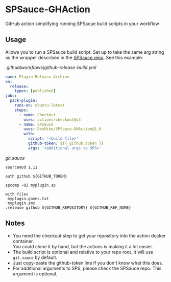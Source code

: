 # SPSauce-GHAction
GitHub action simplifying running SPSacue build scripts in your workflow

## Usage
Allows you to run a SPSauce build script. Set up to take the same arg string as the wrapper
described in the [SPSauce repo](https://github.com/DosMike/SPSauce). See this example:

*.github\workflows\github-release-build.yml*
```yml
name: Plugin Release Archive
on:
  release:
    types: [published]
jobs:
  pack-plugin:
    runs-on: ubuntu-latest
    steps:
      - name: Checkout
        uses: actions/checkout@v3
      - name: SPSauce
        uses: DosMike/SPSauce-GHAction@1.0
        with:
          script: '<build file>'
          github-token: ${{ github.token }}
		  args: '<additional args to SPS>'
```

*git.sauce*
```spsauce
sourcemod 1.11

auth github ${GITHUB_TOKEN}

spcomp -O2 myplugin.sp

with files
 myplugin.games.txt
 myplugin.smx
:release github ${GITHUB_REPOSITORY} ${GITHUB_REF_NAME}
```

## Notes

* You need the checkout step to get your repository into the action docker container.   
You could clone it by hand, but the actions is making it a lot easier.
* The build script is optional and relative to your repo root. It will use `git.sauce` by default.
* Just copy-paste the github-token line if you don't know what this does.
* For additional arguments to SPS, please check the SPSauce repo. This argument is optional.
